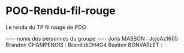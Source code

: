 # POO-Rendu-fil-rouge
Le rendu du TP fil rouge de POO

---- noms des personnes du groupe ----
Joris MASSON : JojoAz1605
Brandon CHAMPENOIS : BrandidiCH4O4
Bastien BONVARLET : 
